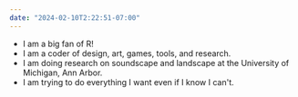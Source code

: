 ```yaml
---
date: "2024-02-10T2:22:51-07:00"
---
```


- I am a big fan of R!
- I am a coder of design, art, games, tools, and research.
- I am doing research on soundscape and landscape at the University of Michigan, Ann Arbor.
- I am trying to do everything I want even if I know I can't.  


